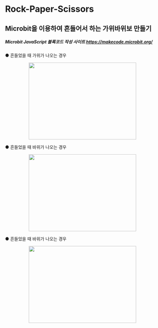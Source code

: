 # Rock-Paper-Scissors

## Microbit을 이용하여 흔들어서 하는 가위바위보 만들기

##### Microbit JavaScript 블록코드 작성 사이트 https://makecode.microbit.org/  


 ● 흔들었을 때 가위가 나오는 경우 
 
 <center><img src="https://user-images.githubusercontent.com/42378048/86807894-41932f80-c0b5-11ea-89c6-8fbc23342b41.png" alt="" height="250px" width="350px"/></center>

 ● 흔들었을 때 바위가 나오는 경우
 
 <center><img src="https://user-images.githubusercontent.com/42378048/86807900-435cf300-c0b5-11ea-86d7-89c656896159.png" alt="" height="250px" width="350px"/></center>

 ● 흔들었을 때 바위가 나오는 경우 

 <center><img src="https://user-images.githubusercontent.com/42378048/86807899-435cf300-c0b5-11ea-9949-9ff5bff4efc5.png" alt="" height="250px" width="350px"/></center>